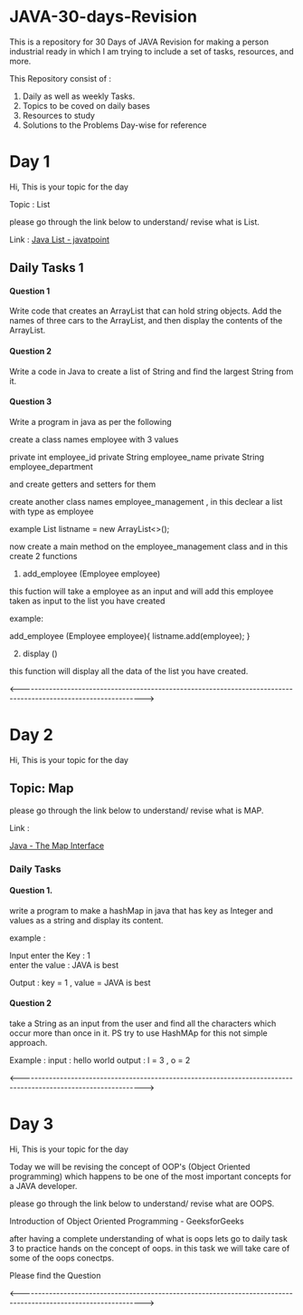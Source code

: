 
# JAVA-30-days-Revision

This is a repository for 30 Days of JAVA Revision for making a person industrial ready in which I am trying to include a set of tasks, resources, and more.

This Repository consist of : 

1. Daily as well as weekly Tasks.
2. Topics to be coved on daily bases 
3. Resources to study 
4. Solutions to the Problems Day-wise for reference 


# Day 1 

Hi, This is your topic for the day

Topic : List 

please go through the link below to understand/ revise what is List.

Link : [Java List - javatpoint]("https://www.javatpoint.com/java-list")

## Daily Tasks 1 

#### Question 1 

Write code that creates an ArrayList that can hold string objects. Add the names of three cars to the ArrayList, and then display the contents of the ArrayList.

#### Question 2 

Write a code in Java to create a list of String and find the largest String from it.

#### Question 3 

Write a program in java as per the following 

create a class names employee with 3 values 

private int employee_id
private String employee_name
private String employee_department 

and create getters and setters for them 

create another class names employee_management , in this declear a list with type as employee 

example 
List<Employee> listname = new ArrayList<>();

now create a main method on the employee_management class and in this create 2 functions 

  
1. add_employee (Employee employee)

  this fuction will take a employee as an input and will add this employee taken as input to the list you have created 

example: 

add_employee (Employee employee){
listname.add(employee);
}


2. display ()

  this function will display all the data of the list you have created. 
  
<---------------------------------------------------------------------------------------------------------------->

# Day 2 
  
Hi, This is your topic for the day

## Topic: Map 

please go through the link below to understand/ revise what is MAP.

Link : 

[Java - The Map Interface]("https://www.javatpoint.com/java-hashmap")

### Daily Tasks

#### Question 1. 

write a program to make a  hashMap in java that has key as Integer and values as a string and display its content. 

example : 

Input 
enter the Key :
1  
enter the value : 
JAVA is best 

Output :
key = 1 , value = JAVA is best 

#### Question 2 

take a String as an input from the user and find all the characters which occur more than once in it.
PS try to use HashMAp for this not simple approach. 

Example : 
input : 
hello world
output : 
l = 3 , o = 2

<---------------------------------------------------------------------------------------------------------------->

# Day 3

Hi, This is your topic for the day

Today we will be revising the concept of OOP's (Object Oriented programming) which happens to be one of the most important concepts for a JAVA developer.

please go through the link below to understand/ revise what are OOPS. 

Introduction of Object Oriented Programming - GeeksforGeeks

after having a complete understanding of what is oops lets go to daily task 3 to practice hands on the concept of oops. 
in this task we will take care of some of the oops conectps. 

Please find the Question 

  <---------------------------------------------------------------------------------------------------------------->

